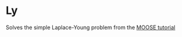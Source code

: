 Ly
=====

Solves the simple Laplace-Young problem from the [MOOSE tutorial](http://mooseframework.org/wiki/MooseTutorials/LaplaceYoung/)
